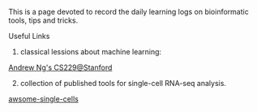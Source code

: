 This is a page devoted to record the daily learning logs on bioinformatic tools, tips and tricks.

Useful Links
1. classical lessions about machine learning:

[Andrew Ng's CS229@Stanford](https://www.youtube.com/watch?v=UzxYlbK2c7E&list=RDCMUC-EnprmCZ3OXyAoG7vjVNCA&start_radio=1&t=7)

2. collection of published tools for single-cell RNA-seq analysis.

[awsome-single-cells](https://github.com/seandavi/awesome-single-cell)
